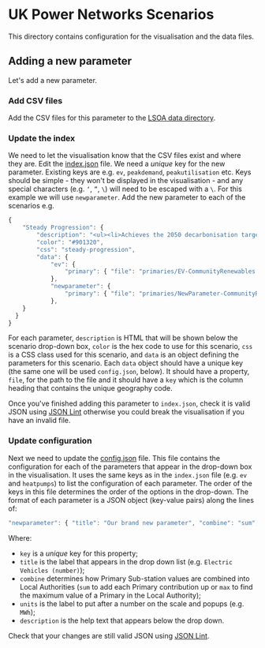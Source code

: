# UK Power Networks Scenarios

This directory contains configuration for the visualisation and the data files.

## Adding a new parameter

Let's add a new parameter. 

### Add CSV files

Add the CSV files for this parameter to the [LSOA data directory](https://github.com/odileeds/ukpowernetworks/tree/master/data/scenarios/lsoa).

### Update the index

We need to let the visualisation know that the CSV files exist and where they are. Edit the [index.json](https://github.com/odileeds/ukpowernetworks/blob/master/data/scenarios/index.json) file. We need a _unique_ key for the new parameter. Existing keys are e.g. `ev`, `peakdemand`, `peakutilisation` etc. Keys should be simple - they won't be displayed in the visualisation - and any special characters (e.g. `‘`, `”`, `\`) will need to be escaped with a `\`. For this example we will use `newparameter`. Add the new parameter to each of the scenarios e.g.

```javascript
{
	"Steady Progression": {
		"description": "<ul><li>Achieves the 2050 decarbonisation target.</li><li>Decentralised pathway.</li></ul>",
		"color": "#901320",
		"css": "steady-progression",
		"data": {
			"ev": {
				"primary": { "file": "primaries/EV-CommunityRenewables.csv", "key": "LSOA11CD" }
			},
			"newparameter": {
				"primary": { "file": "primaries/NewParameter-CommunityRenewables.csv", "key": "LSOA11CD" }
			},
    }
  }
}
```

For each parameter, `description` is HTML that will be shown below the scenario drop-down box, `color` is the hex code to use for this scenario, `css` is a CSS class used for this scenario, and `data` is an object defining the parameters for this scenario. Each `data` object should have a unique key (the same one will be used `config.json`, below). It should have a property, `file`, for the path to the file and it should have a `key` which is the column heading that contains the unique geography code.

Once you've finished adding this parameter to `index.json`, check it is valid JSON using [JSON Lint](https://jsonlint.com/) otherwise you could break the visualisation if you have an invalid file.

### Update configuration

Next we need to update the [config.json](config.json) file. This file contains the configuration for each of the parameters that appear in the drop-down box in the visualisation. It uses the same keys as in the `index.json` file (e.g. `ev` and `heatpumps`) to list the configuration of each parameter. The order of the keys in this file determines the order of the options in the drop-down. The format of each parameter is a JSON object (key-value pairs) along the lines of:

```javascript
"newparameter": { "title": "Our brand new parameter", "combine": "sum", "units":"", "dp": 0, "description": "The short description that appears below the drop down" }
```

Where:
* `key` is a _unique_ key for this property;
* `title` is the label that appears in the drop down list (e.g. `Electric Vehicles (number)`);
* `combine` determines how Primary Sub-station values are combined into Local Authorities (`sum` to add each Primary contribution up or `max` to find the maximum value of a Primary in the Local Authority);
* `units` is the label to put after a number on the scale and popups (e.g. `MWh`);
* `description` is the help text that appears below the drop down.

Check that your changes are still valid JSON using [JSON Lint](https://jsonlint.com/).
